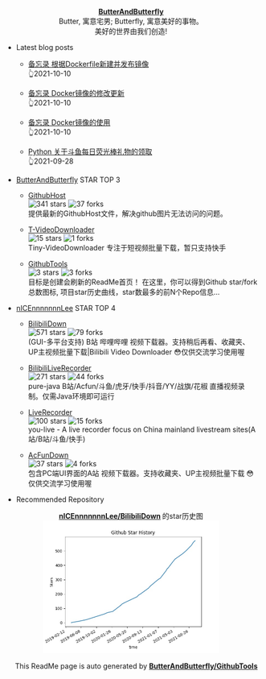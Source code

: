 <p align="center">
      <strong>
        <a href="https://github.com/ButterAndButterfly" target="_blank">ButterAndButterfly</a><br>
      </strong>  
        Butter, 寓意宅男; Butterfly, 寓意美好的事物。 
        <br/> 美好的世界由我们创造!  
</p>

+ Latest blog posts  

    + [备忘录 根据Dockerfile新建并发布镜像](https://nicelee.top/blog/2021/10/10/docker-notes-3/)   
    :point_up_2:2021-10-10

    + [备忘录 Docker镜像的修改更新](https://nicelee.top/blog/2021/10/10/docker-notes-2/)   
    :point_up_2:2021-10-10

    + [备忘录 Docker镜像的使用](https://nicelee.top/blog/2021/10/10/docker-notes/)   
    :point_up_2:2021-10-10

    + [Python 关于斗鱼每日荧光棒礼物的领取](https://nicelee.top/blog/2021/09/28/python-douyu-danmu/)   
    :point_up_2:2021-09-28



+ [ButterAndButterfly](https://github.com/ButterAndButterfly) STAR TOP 3
    
    + [GithubHost](https://github.com/ButterAndButterfly/GithubHost)   
    ![341 stars](https://img.shields.io/badge/Stars-341-green)
    ![37 forks](https://img.shields.io/badge/Forks-37-green)  
    提供最新的GithubHost文件，解决github图片无法访问的问题。
    
    + [T-VideoDownloader](https://github.com/ButterAndButterfly/T-VideoDownloader)   
    ![15 stars](https://img.shields.io/badge/Stars-15-green)
    ![1 forks](https://img.shields.io/badge/Forks-1-green)  
    Tiny-VideoDownloader 专注于短视频批量下载，暂只支持快手
    
    + [GithubTools](https://github.com/ButterAndButterfly/GithubTools)   
    ![3 stars](https://img.shields.io/badge/Stars-3-green)
    ![3 forks](https://img.shields.io/badge/Forks-3-green)  
    目标是创建会刷新的ReadMe首页！    在这里，你可以得到Github star/fork总数图标, 项目star历史曲线，star数最多的前N个Repo信息...
    

+ [nICEnnnnnnnLee](https://github.com/nICEnnnnnnnLee) STAR TOP 4
    
    + [BilibiliDown](https://github.com/nICEnnnnnnnLee/BilibiliDown)   
    ![571 stars](https://img.shields.io/badge/Stars-571-green)
    ![79 forks](https://img.shields.io/badge/Forks-79-green)  
    (GUI-多平台支持) B站 哔哩哔哩 视频下载器。支持稍后再看、收藏夹、UP主视频批量下载|Bilibili Video Downloader 😳仅供交流学习使用喔
    
    + [BilibiliLiveRecorder](https://github.com/nICEnnnnnnnLee/BilibiliLiveRecorder)   
    ![271 stars](https://img.shields.io/badge/Stars-271-green)
    ![44 forks](https://img.shields.io/badge/Forks-44-green)  
    pure-java B站/Acfun/斗鱼/虎牙/快手/抖音/YY/战旗/花椒 直播视频录制。仅需Java环境即可运行
    
    + [LiveRecorder](https://github.com/nICEnnnnnnnLee/LiveRecorder)   
    ![100 stars](https://img.shields.io/badge/Stars-100-green)
    ![15 forks](https://img.shields.io/badge/Forks-15-green)  
    you-live - A live recorder focus on China mainland livestream sites(A站/B站/斗鱼/快手)
    
    + [AcFunDown](https://github.com/nICEnnnnnnnLee/AcFunDown)   
    ![37 stars](https://img.shields.io/badge/Stars-37-green)
    ![4 forks](https://img.shields.io/badge/Forks-4-green)  
    包含PC端UI界面的A站 视频下载器。支持收藏夹、UP主视频批量下载 😳仅供交流学习使用喔
    


+ Recommended Repository  
<p align="center">
      <strong>
        <a href="https://github.com/nICEnnnnnnnLee/BilibiliDown" target="_blank">nICEnnnnnnnLee/BilibiliDown</a>
      </strong>  的star历史图
  <br>
  <img src="https://raw.githubusercontent.com/nICEnnnnnnnLee/nICEnnnnnnnLee/master/data/stars_history.jpg" width="350px"></img>    
</p>

<p align="right">
      This ReadMe page is auto generated by 
      <strong>
        <a href="https://github.com/ButterAndButterfly/GithubTools" target="_blank">ButterAndButterfly/GithubTools</a><br>
      </strong>   
</p>